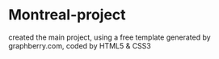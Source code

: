 # Montreal-project
created the main project,
using a free template generated by graphberry.com, coded by HTML5 & CSS3

